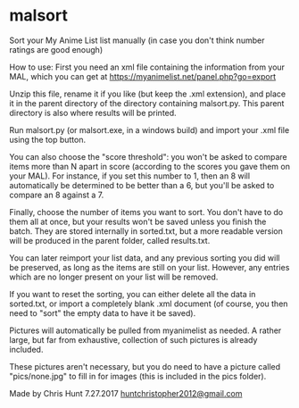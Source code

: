 # malsort
Sort your My Anime List list manually (in case you don't think number ratings are good enough)

How to use:
First you need an xml file containing the information from your MAL, which you can get at
https://myanimelist.net/panel.php?go=export

Unzip this file, rename it if you like (but keep the .xml extension), and place it in the parent directory of the directory containing malsort.py.  This parent directory is also where results will be printed.

Run malsort.py (or malsort.exe, in a windows build) and import your .xml file using the top button.

You can also choose the "score threshold": you won't be asked to compare items more than N apart in score (according to the scores you gave them on your MAL).  For instance, if you set this number to 1, then an 8 will automatically be determined to be better than a 6, but you'll be asked to compare an 8 against a 7.

Finally, choose the number of items you want to sort.  You don't have to do them all at once, but your results won't be saved unless you finish the batch.  They are stored internally in sorted.txt, but a more readable version will be produced in the parent folder, called results.txt.



You can later reimport your list data, and any previous sorting you did will be preserved, as long as the items are still on your list.  However, any entries which are no longer present on your list will be removed.

If you want to reset the sorting, you can either delete all the data in sorted.txt, or import a completely blank .xml document (of course, you then need to "sort" the empty data to have it be saved).

Pictures will automatically be pulled from myanimelist as needed.  A rather large, but far from exhaustive, collection of such pictures is already included.

These pictures aren't necessary, but you do need to have a picture called "pics/none.jpg" to fill in for images (this is included in the pics folder).

Made by Chris Hunt
7.27.2017
huntchristopher2012@gmail.com